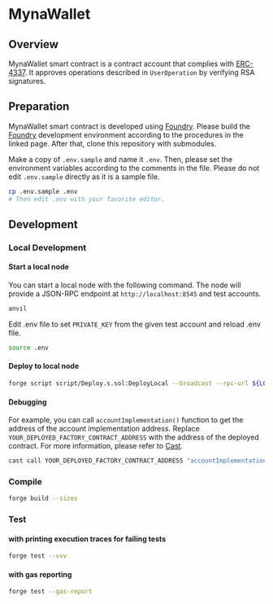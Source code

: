 # MynaWallet

## Overview

MynaWallet smart contract is a contract account that complies with [ERC-4337](https://eips.ethereum.org/EIPS/eip-4337). It approves operations described in `UserOperation` by verifying RSA signatures.

## Preparation

MynaWallet smart contract is developed using [Foundry](https://book.getfoundry.sh/getting-started/installation). Please build the [Foundry](https://book.getfoundry.sh/getting-started/installation) development environment according to the procedures in the linked page. After that, clone this repository with submodules.

 Make a copy of `.env.sample` and name it `.env`. Then, please set the environment variables according to the comments in the file. Please do not edit `.env.sample` directly as it is a sample file.

```bash
cp .env.sample .env
# Then edit .env with your favorite editor.
```

## Development

### Local Development

#### Start a local node

You can start a local node with the following command. The node will provide a JSON-RPC endpoint at `http://localhost:8545` and test accounts.

```bash
anvil
```

Edit .env file to set `PRIVATE_KEY` from the given test account and reload .env file.
```bash
source .env
```

#### Deploy to local node

```bash
forge script script/Deploy.s.sol:DeployLocal --broadcast --rpc-url ${LOCAL_RPC_URL}
```

#### Debugging

For example, you can call `accountImplementation()` function to get the address of the account implementation address. Replace `YOUR_DEPLOYED_FACTORY_CONTRACT_ADDRESS` with the address of the deployed contract. For more information, please refer to [Cast](https://book.getfoundry.sh/cast/).

```bash
cast call YOUR_DEPLOYED_FACTORY_CONTRACT_ADDRESS "accountImplementation()(address)" --rpc-url ${LOCAL_RPC_URL}
```

### Compile

```bash
forge build --sizes
```

### Test

#### with printing execution traces for failing tests

```bash
forge test --vvv
```

#### with gas reporting

```bash
forge test --gas-report
```
